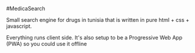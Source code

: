 #MedicaSearch

Small search engine for drugs in tunisia that is written in pure html + css + javascript.

Everything runs client side. It's also setup to be a Progressive Web App (PWA) so you could use it offline
